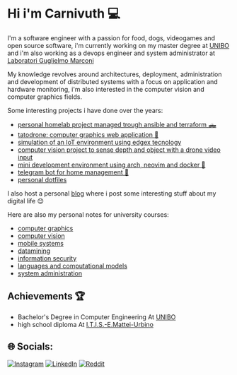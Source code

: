 # Hi i'm Carnivuth 💻

I'm a software engineer with a passion for food, dogs, videogames and open source software, i'm currently working on my master degree at [UNIBO](https://www.unibo.it/it) and i'm also working as a devops engineer and system administrator at [Laboratori Guglielmo Marconi](https://www.labs.it)

My knowledge revolves around architectures, deployment, administration and development of distributed systems with a focus on application and hardware monitoring, i'm also interested in the computer vision and computer graphics fields.

Some interesting projects i have done over the years:

- [personal homelab project managed trough ansible and terraform 🛻](https://github.com/carnivuth/labcraft)
- [tatodrone: computer graphics web application 🚁](https://github.com/carnivuth/tatodrone)
- [simulation of an IoT environment using edgex tecnology](https://github.com/carnivuth/edgex_iot_simulation)
- [computer vision project to sense depth and object with a drone video input](https://github.com/carnivuth/stereo_robot_navigation)
- [mini development environment using arch, neovim and docker 🐳](https://github.com/carnivuth/toolbox)
- [telegram bot for home management 🤖](https://github.com/carnivuth/curiel_bot)
- [personal dotfiles](https://github.com/carnivuth/scripts)

I also host a personal [blog](https://www.carnivuth.org) where i post some interesting stuff about my digital life 😊

Here are also my personal notes for university courses:

- [computer graphics](https://carnivuth.github.io/computer_graphics)
- [computer vision](https://carnivuth.github.io/computer_vision)
- [mobile systems](https://carnivuth.github.io/mobile_systems)
- [datamining](https://carnivuth.github.io/datamining)
- [information security](https://carnivuth.github.io/sicurezza_informazione)
- [languages and computational models](https://carnivuth.github.io/linguaggi_modelli_computazionali)
- [system administration](https://github.com/carnivuth/LAS)

##  Achievements 🏆

  - Bachelor's Degree in Computer Engineering At [UNIBO](https://www.unibo.it/it)
  - high school diploma At [I.T.I.S.-E.Mattei-Urbino](https://www.itisurbino.edu.it/)

## 🌐 Socials:
[![Instagram](https://img.shields.io/badge/Instagram-%23E4405F.svg?logo=Instagram&logoColor=white)](https://instagram.com/longhi.matteo) [![LinkedIn](https://img.shields.io/badge/LinkedIn-%230077B5.svg?logo=linkedin&logoColor=white)](https://linkedin.com/in/matteo-longhi-b3a433247) [![Reddit](https://img.shields.io/badge/Reddit-%23FF4500.svg?logo=Reddit&logoColor=white)](https://reddit.com/user/carnivuth)
